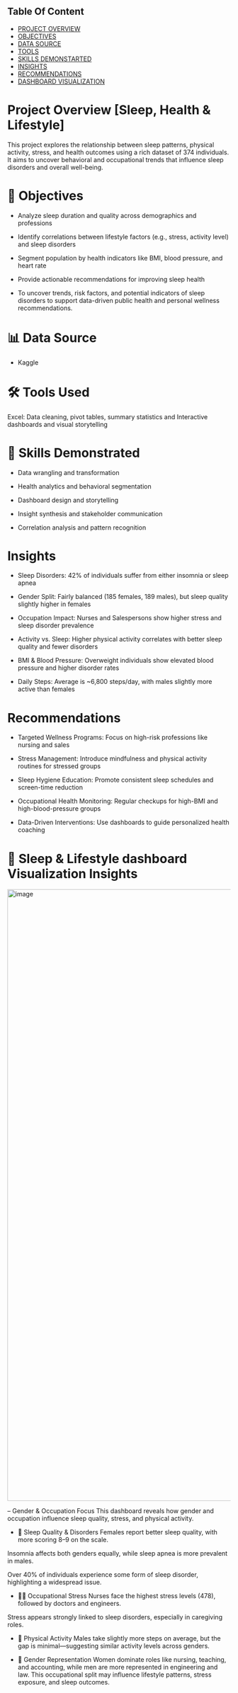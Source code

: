 ## Table Of Content

- [PROJECT OVERVIEW](#project-overview)
- [OBJECTIVES](#objectives)
- [DATA SOURCE](#data-source)
- [TOOLS](#tools)
- [SKILLS DEMONSTARTED](#skills-demonstrated)
- [INSIGHTS](#insights)
- [RECOMMENDATIONS](#recommendations)
- [DASHBOARD VISUALIZATION](dashboard-visualization)
  

# Project Overview [Sleep, Health & Lifestyle]
This project explores the relationship between sleep patterns, physical activity, stress, and health outcomes using a rich dataset of 374 individuals. It aims to uncover behavioral and occupational trends that influence sleep disorders and overall well-being.


# 🎯 Objectives
- Analyze sleep duration and quality across demographics and professions

- Identify correlations between lifestyle factors (e.g., stress, activity level) and sleep disorders

- Segment population by health indicators like BMI, blood pressure, and heart rate

- Provide actionable recommendations for improving sleep health
  
- To uncover trends, risk factors, and potential indicators of sleep disorders to support data-driven public health and personal wellness recommendations.
   

# 📊 Data Source  
- Kaggle
  
  
# 🛠 Tools Used
Excel: Data cleaning, pivot tables, summary statistics and Interactive dashboards and visual storytelling


# 🧠 Skills Demonstrated
- Data wrangling and transformation

- Health analytics and behavioral segmentation

- Dashboard design and storytelling

- Insight synthesis and stakeholder communication

- Correlation analysis and pattern recognition

# Insights
- Sleep Disorders: 42% of individuals suffer from either insomnia or sleep apnea

- Gender Split: Fairly balanced (185 females, 189 males), but sleep quality slightly higher in females

- Occupation Impact: Nurses and Salespersons show higher stress and sleep disorder prevalence

- Activity vs. Sleep: Higher physical activity correlates with better sleep quality and fewer disorders

- BMI & Blood Pressure: Overweight individuals show elevated blood pressure and higher disorder rates

- Daily Steps: Average is ~6,800 steps/day, with males slightly more active than females
  

# Recommendations
- Targeted Wellness Programs: Focus on high-risk professions like nursing and sales

- Stress Management: Introduce mindfulness and physical activity routines for stressed groups

- Sleep Hygiene Education: Promote consistent sleep schedules and screen-time reduction

- Occupational Health Monitoring: Regular checkups for high-BMI and high-blood-pressure groups

- Data-Driven Interventions: Use dashboards to guide personalized health coaching
  
# 🛌 Sleep & Lifestyle dashboard Visualization Insights

<img width="3660" height="1382" alt="image" src="https://github.com/user-attachments/assets/c703cbf0-6d4f-4fed-958b-58924e375947" />

– Gender & Occupation Focus
This dashboard reveals how gender and occupation influence sleep quality, stress, and physical activity.

- 🧠 Sleep Quality & Disorders
Females report better sleep quality, with more scoring 8–9 on the scale.

Insomnia affects both genders equally, while sleep apnea is more prevalent in males.

Over 40% of individuals experience some form of sleep disorder, highlighting a widespread issue.

- 👩‍⚕ Occupational Stress
Nurses face the highest stress levels (478), followed by doctors and engineers.

Stress appears strongly linked to sleep disorders, especially in caregiving roles.

- 👣 Physical Activity
Males take slightly more steps on average, but the gap is minimal—suggesting similar activity levels across genders.

- 👥 Gender Representation
Women dominate roles like nursing, teaching, and accounting, while men are more represented in engineering and law.
This occupational split may influence lifestyle patterns, stress exposure, and sleep outcomes.






